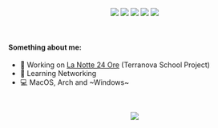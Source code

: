 <p align="center">
  <a href="https://t.me/owosrl"><img src="https://img.shields.io/badge/Telegram-%40owosrl-violet"></a>
  <a href="https://t.me/strzelca"><img src="https://img.shields.io/badge/Telegram-%40strzelca-pink"></a>
  <a href="https://www.instagram.com/owosrl/"><img src="https://img.shields.io/badge/Instagram-%40owosrl-F31479"></a>
  <a href="https://www.reddit.com/user/ionondormirda"><img src="https://img.shields.io/badge/Reddit-u%2Fionondormirda-FF5733"></a>
  <a href="https://twitter.com/owosrl"><img src="https://img.shields.io/badge/Twitter-%40owosrl-14C3F3"></a>
</p>

<br>

#### Something about me:
- 🔭 Working on [La Notte 24 Ore](https://github.com/owosrl/lanotte24ore) (Terranova School Project)
- 📖 Learning Networking
- 💻 MacOS, Arch and ~Windows~

<br>

<p align="center"><img src="https://github-readme-stats.vercel.app/api?username=owosrl&show_icons=true&theme=onedark&locale=en"/></p>

<br>
